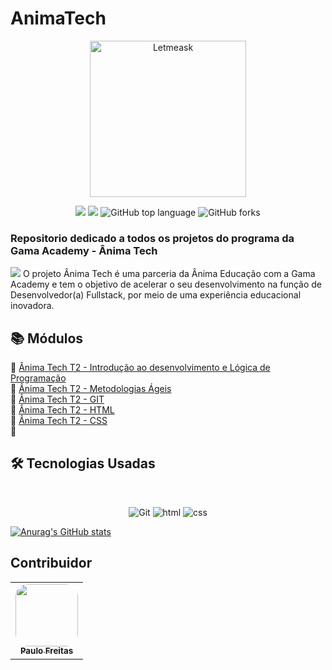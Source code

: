 # AnimaTech
<p align="center">
  <img alt="Letmeask" src="https://paulofreitasdev.files.wordpress.com/2021/09/logo-cor-768x98-1.png" width="250px">
</p>
<p align="center">
<img src="https://img.shields.io/static/v1?label=Gama-Academy&message=AnimaTech&color=gf6347&style&logo=ghost"/>
<img src="https://img.shields.io/github/license/mashape/apistatus.svg"/>
<img alt="GitHub top language" src="https://img.shields.io/github/languages/top/paulofreitas-py/AnimaTech">
<img alt="GitHub forks" src="https://img.shields.io/github/forks/paulofreitas-py/AnimaTech">
</p>

### Repositorio dedicado a todos os projetos do programa da Gama Academy - Ânima Tech
<img src="https://paulofreitasdev.files.wordpress.com/2021/09/screenshot-2021-09-19-at-17-08-38-anima-tech-ecossistema-anima.png">
O projeto Ânima Tech é uma parceria da Ânima Educação com a Gama Academy e tem o objetivo de acelerar o seu desenvolvimento na função de Desenvolvedor(a) Fullstack, por meio de uma experiência educacional inovadora.

## 📚 Módulos

🔖 [Ânima Tech T2 - Introdução ao desenvolvimento e Lógica de Programação]()<br> 
🔖 [Ânima Tech T2 - Metodologias Ágeis]()<br> 
🔖 [Ânima Tech T2 - GIT]()<br>
🔖 [Ânima Tech T2 - HTML]()<br>
🔖 [Ânima Tech T2 - CSS]()<br>
🔖 []()<br>

## 🛠 Tecnologias Usadas
<br>
<p align="center">

  <img alt="Git" src="https://img.shields.io/badge/git%20-%23F05033.svg?&style=for-the-badge&logo=git&logoColor=white"/>
  <img alt="html" src="https://img.shields.io/badge/html5%20-%23F05650.svg?&style=for-the-badge&logo=html5&logoColor=white"/>
  <img alt="css" src="https://img.shields.io/badge/css%20-%2300599C.svg?&style=for-the-badge&logo=css3&ogoColor=white"/>
  

[![Anurag's GitHub stats](https://github-readme-stats.vercel.app/api?username=paulofreitas-py)](https://github.com/paulofreitas-py/BS-Ciencia-da-Computacao)
  ## Contribuidor

<table>
  <tr>
    <td align="center"><a href="https://github.com/paulofreitas-py"><img style="border-radius: 20%;" src="https://avatars.githubusercontent.com/u/42820569?s=400&u=756d1c6a756b352a1095e7cb9289d3170f909765&v=4" width="100px;" alt=""/><br /><sub><b>Paulo Freitas</b></sub></a><br />
    </tr>
